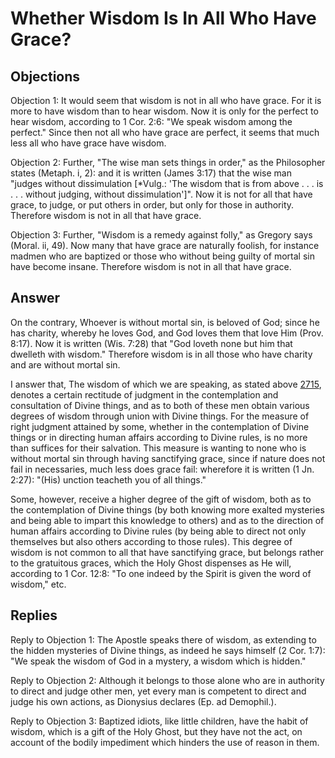 # Whether Wisdom Is In All Who Have Grace?

## Objections

Objection 1: It would seem that wisdom is not in all who have grace. For it is more to have wisdom than to hear wisdom. Now it is only for the perfect to hear wisdom, according to 1 Cor. 2:6: "We speak wisdom among the perfect." Since then not all who have grace are perfect, it seems that much less all who have grace have wisdom.

Objection 2: Further, "The wise man sets things in order," as the Philosopher states (Metaph. i, 2): and it is written (James 3:17) that the wise man "judges without dissimulation [*Vulg.: 'The wisdom that is from above . . . is . . . without judging, without dissimulation']". Now it is not for all that have grace, to judge, or put others in order, but only for those in authority. Therefore wisdom is not in all that have grace.

Objection 3: Further, "Wisdom is a remedy against folly," as Gregory says (Moral. ii, 49). Now many that have grace are naturally foolish, for instance madmen who are baptized or those who without being guilty of mortal sin have become insane. Therefore wisdom is not in all that have grace.

## Answer

On the contrary, Whoever is without mortal sin, is beloved of God; since he has charity, whereby he loves God, and God loves them that love Him (Prov. 8:17). Now it is written (Wis. 7:28) that "God loveth none but him that dwelleth with wisdom." Therefore wisdom is in all those who have charity and are without mortal sin.

I answer that, The wisdom of which we are speaking, as stated above [2715](A[4]), denotes a certain rectitude of judgment in the contemplation and consultation of Divine things, and as to both of these men obtain various degrees of wisdom through union with Divine things. For the measure of right judgment attained by some, whether in the contemplation of Divine things or in directing human affairs according to Divine rules, is no more than suffices for their salvation. This measure is wanting to none who is without mortal sin through having sanctifying grace, since if nature does not fail in necessaries, much less does grace fail: wherefore it is written (1 Jn. 2:27): "(His) unction teacheth you of all things."

Some, however, receive a higher degree of the gift of wisdom, both as to the contemplation of Divine things (by both knowing more exalted mysteries and being able to impart this knowledge to others) and as to the direction of human affairs according to Divine rules (by being able to direct not only themselves but also others according to those rules). This degree of wisdom is not common to all that have sanctifying grace, but belongs rather to the gratuitous graces, which the Holy Ghost dispenses as He will, according to 1 Cor. 12:8: "To one indeed by the Spirit is given the word of wisdom," etc.

## Replies

Reply to Objection 1: The Apostle speaks there of wisdom, as extending to the hidden mysteries of Divine things, as indeed he says himself (2 Cor. 1:7): "We speak the wisdom of God in a mystery, a wisdom which is hidden."

Reply to Objection 2: Although it belongs to those alone who are in authority to direct and judge other men, yet every man is competent to direct and judge his own actions, as Dionysius declares (Ep. ad Demophil.).

Reply to Objection 3: Baptized idiots, like little children, have the habit of wisdom, which is a gift of the Holy Ghost, but they have not the act, on account of the bodily impediment which hinders the use of reason in them.